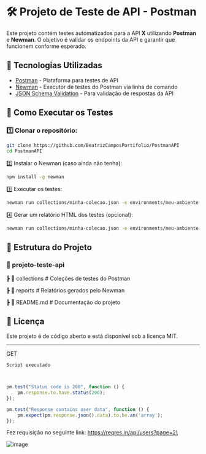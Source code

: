 # 🛠️ Projeto de Teste de API - Postman

Este projeto contém testes automatizados para a API **X** utilizando **Postman** e **Newman**. O objetivo é validar os endpoints da API e garantir que funcionem conforme esperado.

## 📌 Tecnologias Utilizadas
- [Postman](https://www.postman.com/) - Plataforma para testes de API  
- [Newman](https://www.npmjs.com/package/newman) - Executor de testes do Postman via linha de comando  
- [JSON Schema Validation](https://json-schema.org/) - Para validação de respostas da API  

## 🚀 Como Executar os Testes
### 1️⃣ Clonar o repositório:

```sh
git clone https://github.com/BeatrizCamposPortifolio/PostmanAPI
cd PostmanAPI
```

2️⃣ Instalar o Newman (caso ainda não tenha):
```sh
npm install -g newman
```

3️⃣ Executar os testes:
```sh
newman run collections/minha-colecao.json -e environments/meu-ambiente.json
```

4️⃣ Gerar um relatório HTML dos testes (opcional):
```sh
newman run collections/minha-colecao.json -e environments/meu-ambiente.json -r html --reporter-html-export reports/relatorio.html
```


## 📂 Estrutura do Projeto


### 📁 projeto-teste-api

 ┣ 📂 collections       # Coleções de testes do Postman
 
 ┣ 📂 reports           # Relatórios gerados pelo Newman
 
 ┣ 📜 README.md         # Documentação do projeto
 


## 📄 Licença
Este projeto é de código aberto e está disponível sob a licença MIT.

<hr>

GET

```javascript
Script executado



pm.test("Status code is 200", function () {
    pm.response.to.have.status(200);
});

pm.test("Response contains user data", function () {
    pm.expect(pm.response.json().data).to.be.an('array');
});
```



Fez requisição no seguinte link: https://reqres.in/api/users?page=2\

![image](https://github.com/user-attachments/assets/fa65be83-df27-4eed-b971-8bc5acc2f164)








